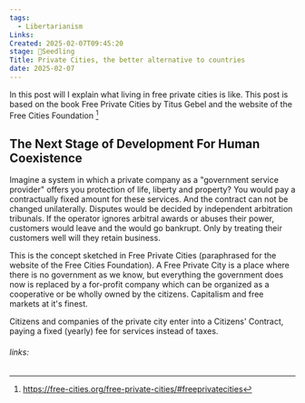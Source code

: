 ```yaml
---
tags:
  - Libertarianism
Links: 
Created: 2025-02-07T09:45:20
stage: 🌱Seedling
Title: Private Cities, the better alternative to countries
date: 2025-02-07
---
```

In this post will I explain what living in free private cities is like. This post is based on the book Free Private Cities by Titus Gebel and the website of the Free Cities Foundation [^1]

## The Next Stage of Development For Human Coexistence 

Imagine a system in which a private company as a "government service provider" offers you protection of life, liberty and property? You would pay a contractually fixed amount for these services. And the contract can not be changed unilaterally. Disputes would be decided by independent arbitration tribunals. If the operator ignores arbitral awards or abuses their power, customers would leave and the would go bankrupt. Only by treating their customers well will they retain business.

This is the concept sketched in Free Private Cities (paraphrased for the website of the Free Cities Foundation). A Free Private City is a place where there is no government as we know, but everything the government does now is replaced by a for-profit company which can be organized as a cooperative or be wholly owned by the citizens. Capitalism and free markets at it's finest. 

Citizens and companies of the private city enter into a Citizens' Contract, paying a fixed (yearly) fee for services instead of taxes. 

###### links:

[^1]: https://free-cities.org/free-private-cities/#freeprivatecities
